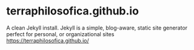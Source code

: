 # terraphilosofica.github.io
A clean Jekyll install. Jekyll is a simple, blog-aware, static site generator perfect for personal, or organizational sites
https://terraphilosofica.github.io/




